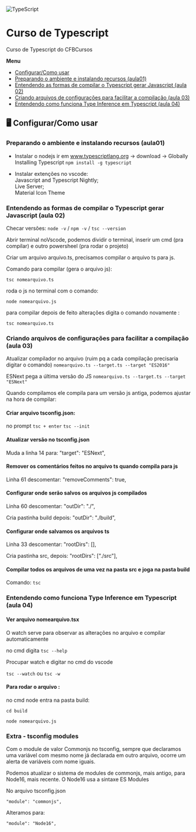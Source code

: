 ![TypeScript](https://img.shields.io/badge/TypeScript-007ACC?style=for-the-badge&logo=typescript&logoColor=white)

# Curso de Typescript 
Curso de Typescript do CFBCursos

**Menu**

- [Configurar/Como usar](#🖥️-configurarcomo-usar)
- [Preparando o ambiente e instalando recursos (aula01)](#preparando-o-ambiente-e-instalando-recursos-aula01)
- [Entendendo as formas de compilar o Typescript gerar Javascript (aula 02)](#entendendo-as-formas-de-compilar-o-typescript-gerar-javascript-aula-02)
- [Criando arquivos de configurações para facilitar a compilação (aula 03)](#criando-arquivos-de-configurações-para-facilitar-a-compilação-aula-03)
- [Entendendo como funciona Type Inference em Typescript (aula 04)](#entendendo-como-funciona-type-inference-em-typescript-aula-04)



## 🖥️ Configurar/Como usar

### Preparando o ambiente e instalando recursos (aula01)

* Instalar o nodejs
ir em www.typescriptlang.org -> download -> Globally Installing Typescript
`npm install -g typescript`

* Instalar extenções no vscode:\
Javascript and Typescript Nightly;\
Live Server;\
Material Icon Theme

### Entendendo as formas de compilar o Typescript gerar Javascript (aula 02) 

Checar versões:
`node -v` / `npm -v` / `tsc --version`

Abrir terminal noVscode, podemos dividir o terminal, inserir um cmd (pra compilar) e outro powersheel (pra rodar o projeto)

Criar um arquivo arquivo.ts, precisamos compilar o arquivo ts para js.

Comando para compilar (gera o arquivo js):

`tsc nomearquivo.ts`

roda o js no terminal com o comando:

`node nomearquivo.js`

para compilar depois de feito alterações digita o comando novamente :

`tsc nomearquivo.ts`

### Criando arquivos de configurações para facilitar a compilação (aula 03)

Atualizar compilador no arquivo 
(ruim pq a cada compilação precisaria digitar o comando)
`nomearquivo.ts --target.ts --target "ES2016"`

ESNext pega a última versão do JS
`nomearquivo.ts --target.ts --target "ESNext"`

Quando compilamos ele compila para um versão js antiga,
podemos ajustar na hora de compilar:

#### Criar arquivo tsconfig.json:

no prompt 
`tsc + enter`
`tsc --init`

#### Atualizar versão no tsconfig.json
Muda a linha 14 para: "target": "ESNext", 
    
#### Remover os comentários feitos no arquivo ts quando compila para js
Linha 61 descomentar: "removeComments": true,  

#### Configurar onde serão salvos os arquivos js compilados 
Linha 60 descomentar: "outDir": "./",  

Cria pastinha build depois: "outDir": "./build",  

#### Configurar onde salvamos os arquivos ts
Linha 33 descomentar: "rootDirs": [],

Cria pastinha src, depois: "rootDirs": ["./src"],    

#### Compilar todos os arquivos de uma vez na pasta src e joga na pasta build
Comando:
`tsc`

### Entendendo como funciona Type Inference em Typescript (aula 04)

#### Ver arquivo nomearquivo.tsx

O watch serve para observar as alterações no arquivo e compilar automaticamente

no cmd digita 
`tsc --help` 

Procupar watch e digitar no cmd do vscode

`tsc --watch` ou `tsc -w`

#### Para rodar o arquivo :

no cmd node entra na pasta build:

`cd build`

`node nomearquivo.js`

### Extra - tsconfig modules

Com o module de valor Commonjs no tsconfig, sempre que declaramos uma variável com mesmo nome já declarada em outro arquivo, ocorre um alerta de variáveis com nome iguais.

Podemos atualizar o sistema de modules de commonjs, mais antigo, para Node16, mais recente. O Node16 usa a sintaxe ES Modules

No arquivo tsconfig.json

`"module": "commonjs",`

Alteramos para:

`"module": "Node16",`
